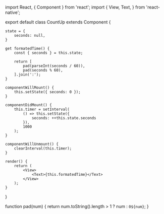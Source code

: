 import React, { Component } from 'react';
import {
    View,
    Text,
} from 'react-native';

export default class CountUp extends Component  {

    state = {
        seconds: null,
    }

    get formatedTime() {
        const { seconds } = this.state;

        return [
            pad(parseInt(seconds / 60)),
            pad(seconds % 60),
        ].join(':');
    }

    componentWillMount() {
        this.setState({ seconds: 0 });
    }

    componentDidMount() {
        this.timer = setInterval(
            () => this.setState({
                seconds: ++this.state.seconds
            }),
            1000
        );
    }

    componentWillUnmount() {
        clearInterval(this.timer);
    }

    render() {
        return (
            <View>
                <Text>{this.formatedTime}</Text>
            </View>
        );
    }
}

function pad(num) {
    return num.toString().length > 1 ? num : `0${num}`;
}
